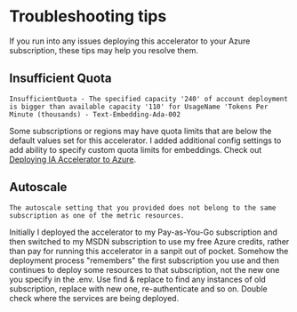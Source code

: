 # Troubleshooting tips

If you run into any issues deploying this accelerator to your Azure subscription, these tips may help you resolve them.

## Insufficient Quota

```InsufficientQuota - The specified capacity '240' of account deployment is bigger than available capacity '110' for UsageName 'Tokens Per Minute (thousands) - Text-Embedding-Ada-002```

Some subscriptions or regions may have quota limits that are below the default values set for this accelerator. I added additional config settings to add ability to specify custom quota limits for embeddings. Check out [Deploying IA Accelerator to Azure](deployment/deployment.md).


## Autoscale

```The autoscale setting that you provided does not belong to the same subscription as one of the metric resources.```

Initially I deployed the accelerator to my Pay-as-You-Go subscription and then switched to my MSDN subscription to use my free Azure credits, rather than pay for running this accelerator in a sanpit out of pocket. Somehow the deployment process "remembers" the first subscription you use and then continues to deploy some resources to that subscription, not the new one you specify in the .env. Use find & replace to find any instances of old subscription, replace with new one, re-authenticate and so on. Double check where the services are being deployed.